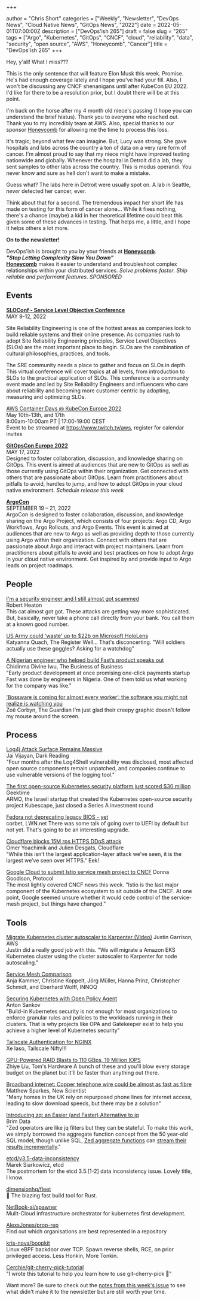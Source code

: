 +++

author = "Chris Short"
categories = ["Weekly", "Newsletter", "DevOps News", "Cloud Native News", "GitOps News", "2022"]
date = 2022-05-01T07:00:00Z
description = ["DevOps'ish 265"]
draft = false
slug = "265"
tags = ["Argo", "Kubernetes", "GitOps", "CNCF", "cloud", "reliability", "data", "security", "open source", "AWS", "Honeycomb", "Cancer"]
title = "DevOps'ish 265"
+++

Hey, y'all! What I miss???

This is the only sentence that will feature Elon Musk this week. Promise. He's had enough coverage lately and I hope you've had your fill. Also, I won't be discussing any CNCF shenanigans until after KubeCon EU 2022. I'd like for there to be a resolution prior, but I doubt there will be at this point.

I'm back on the horse after my 4 month old niece's passing (I hope you can understand the brief hiatus). Thank you to everyone who reached out. Thank you to my incredibly team at AWS. Also, special thanks to our sponsor [Honeycomb](https://ui.honeycomb.io/signup?&utm_source=devopsish&utm_medium=newsletter&utm_campaign=ad&utm_content=product-signup) for allowing me the time to process this loss.

It's tragic; beyond what few can imagine. But, Lucy was strong. She gave hospitals and labs across the country a ton of data on a very rare form of cancer. I'm almost proud to say that my niece might have improved testing nationwide and globally. Whenever the hospital in Detroit did a lab, they sent samples to other labs across the country. This is modus operandi. You never know and sure as hell don't want to make a mistake.

Guess what? The labs here in Detroit were usually spot on. A lab in Seattle, *never* detected her cancer, ever.

Think about that for a second. The tremendous impact her short life has made on testing for this form of cancer alone... While it fixes nothing, there's a chance (maybe) a kid in her theoretical lifetime could beat this given some of these advances in testing. That helps me, a little, and I hope it helps others a lot more.

**On to the newsletter!**

DevOps'ish is brought to you by your friends at [**Honeycomb**](https://ui.honeycomb.io/signup?&utm_source=devopsish&utm_medium=newsletter&utm_campaign=ad&utm_content=product-signup).  
***"Stop Letting Complexity Slow You Down"***  
[**Honeycomb**](https://ui.honeycomb.io/signup?&utm_source=devopsish&utm_medium=newsletter&utm_campaign=ad&utm_content=product-signup) makes it easier to understand and troubleshoot complex relationships within your distributed services. *Solve problems faster*. *Ship reliable and performant features*. *SPONSORED*

## Events

[**SLOConf - Service Level Objective Conference**](https://www.sloconf.com/)  
MAY 9-12, 2022  

Site Reliability Engineering is one of the hottest areas as companies look to build reliable systems and their online presence. As companies rush to adopt Site Reliability Engineering principles, Service Level Objectives (SLOs) are the most important place to begin. SLOs are the combination of cultural philosophies, practices, and tools.

The SRE community needs a place to gather and focus on SLOs in depth. This virtual conference will cover topics at all levels, from introduction to SLOs to the practical application of SLOs. This conference is a community event made and led by Site Reliability Engineers and influencers who care about reliability and becoming more customer centric by adopting, measuring and optimizing SLOs.

[AWS Container Days @ KubeCon Europe 2022](https://awscontainerdayseurope.splashthat.com/)  
May 10th-13th, and 17th  
8:00am-10:00am PT | 17:00-19:00 CEST  
Event to be streamed at <https://www.twitch.tv/aws>, register for calendar invites

[**GitOpsCon Europe 2022**](https://events.linuxfoundation.org/gitopscon-europe/?utm_source=newsletter&utm_medium=258&utm_campaign=devopsish)  
MAY 17, 2022  
Designed to foster collaboration, discussion, and knowledge sharing on GitOps. This event is aimed at audiences that are new to GitOps as well as those currently using GitOps within their organization. Get connected with others that are passionate about GitOps. Learn from practitioners about pitfalls to avoid, hurdles to jump, and how to adopt GitOps in your cloud native environment. *Schedule release this week*

[**ArgoCon**](https://events.linuxfoundation.org/argocon/)  
SEPTEMBER 19 – 21, 2022  
ArgoCon is designed to foster collaboration, discussion, and knowledge sharing on the Argo Project, which consists of four projects: Argo CD, Argo Workflows, Argo Rollouts, and Argo Events. This event is aimed at audiences that are new to Argo as well as providing depth to those currently using Argo within their organization. Connect with others that are passionate about Argo and interact with project maintainers. Learn from practitioners about pitfalls to avoid and best practices on how to adopt Argo in your cloud native environment. Get inspired by and provide input to Argo leads on project roadmaps.

## People

[I'm a security engineer and I still almost got scammed](https://robertheaton.com/almost-scammed/)  
Robert Heaton  
This cat almost got got. These attacks are getting way more sophisticated. But, basically, never take a phone call directly from your bank. You call them at a known good number.

[US Army could 'waste' up to $22b on Microsoft HoloLens](https://www.theregister.com/2022/04/26/army_microsoft_headset/)  
Katyanna Quach, The Register
Well... That's disconcerting. "Will soldiers actually use these goggles? Asking for a watchdog"

[A Nigerian engineer who helped build Fast’s product speaks out](https://www.businessofbusiness.com/articles/nigeria-engineer-defunct-startup-fast/)  
Chidinma Divine Iwu, The Business of Business  
"Early product development at once promising one-click payments startup Fast was done by engineers in Nigeria. One of them told us what working for the company was like."

[‘Bossware is coming for almost every worker’: the software you might not realize is watching you](https://www.theguardian.com/technology/2022/apr/27/remote-work-software-home-surveillance-computer-monitoring-pandemic?CMP=fb_a-technology_b-gdntech)  
Zoë Corbyn, The Guardian
I'm just glad their creepy graphic doesn't follow my mouse around the screen.

## Process

[Log4j Attack Surface Remains Massive](https://www.darkreading.com/threat-intelligence/l0g4j-attack-surface-remains-huge)  
Jai Vijayan, Dark Reading  
"Four months after the Log4Shell vulnerability was disclosed, most affected open source components remain unpatched, and companies continue to use vulnerable versions of the logging tool."

[The first open-source Kubernetes security platform just scored $30 million](https://www.geektime.com/armo-kubescape-raises-30m-series-a/)  
Geektime  
ARMO, the Israeli startup that created the Kubernetes open-source security project Kubescape, just closed a Series A investment round

[Fedora not deprecating legacy BIOS - yet](https://lwn.net/Articles/892826/)  
corbet, LWN.net
There was some talk of going over to UEFI by default but not yet. That's going to be an interesting upgrade.

[Cloudflare blocks 15M rps HTTPS DDoS attack](https://blog.cloudflare.com/15m-rps-ddos-attack/)  
Omer Yoachimik and Julien Desgats, Cloudflare  
"While this isn’t the largest application-layer attack we’ve seen, it is the largest we’ve seen over HTTPS." Eek!

[Google Cloud to submit Istio service mesh project to CNCF](https://www.protocol.com/enterprise/google-cloud-istio-cncf)
Donna Goodison, Protocol  
The most lightly covered CNCF news this week. "Istio is the last major component of the Kubernetes ecosystem to sit outside of the CNCF. At one point, Google seemed unsure whether it would cede control of the service-mesh project, but things have changed."

## Tools

[Migrate Kubernetes cluster autoscaler to Karpenter (Video)](https://www.youtube.com/watch?v=sXYNmnzbEFA)
Justin Garrison, AWS  
Justin did a really good job with this. "We will migrate a Amazon EKS Kubernetes cluster using the cluster autoscaler to Karpenter for node autoscaling."

[Service Mesh Comparison](https://servicemesh.es/)  
Anja Kammer, Christine Koppelt, Jörg Müller, Hanna Prinz, Christopher Schmidt, and Eberhard Wolff, INNOQ

[Securing Kubernetes with Open Policy Agent](https://asankov.dev/blog/2022/04/21/securing-kubernetes-with-open-policy-agent/)  
Anton Sankov  
"Build-in Kubernetes security is not enough for most organizations to enforce granular rules and policies to the workloads running in their clusters. That is why projects like OPA and Gatekeeper exist to help you achieve a higher level of Kubernetes security"

[Tailscale Authentication for NGINX](https://tailscale.com/blog/tailscale-auth-nginx/)  
Xe Iaso, Tailscale
Nifty!!!

[GPU-Powered RAID Blasts to 110 GBps, 19 Million IOPS](https://www.tomshardware.com/news/gpu-powered-raid-110-gbps-19-million-iops)  
Zhiye Liu, Tom's Hardware
A bunch of these and you'll blow every storage budget on the planet but it'll be faster than anything out there.

[Broadband internet: Copper telephone wire could be almost as fast as fibre](https://www.newscientist.com/article/2317040-ordinary-copper-telephone-wire-could-carry-gigabit-broadband-speeds/)  
Matthew Sparkes, New Scientist  
"Many homes in the UK rely on repurposed phone lines for internet access, leading to slow download speeds, but there may be a solution"

[Introducing zq: an Easier (and Faster) Alternative to jq](https://www.brimdata.io/blog/introducing-zq/)  
Brim Data  
"Zed operators are like jq filters but they can be stateful. To make this work, we simply borrowed the aggregate function concept from the 50 year-old SQL model, though unlike SQL, [Zed aggregate functions](https://zed.brimdata.io/docs/language/aggregates/) can [stream their results incrementally](https://zed.brimdata.io/docs/language/overview/#610-aggregate-function-calls)."

[etcd/v3.5-data-inconsistency](https://github.com/etcd-io/etcd/blob/main/Documentation/postmortems/v3.5-data-inconsistency.md)  
Marek Siarkowicz, etcd  
The postmortem for the etcd 3.5.[1-2] data inconsistency issue. Lovely title, I know.

[dimensionhq/fleet](https://github.com/dimensionhq/fleet)  
🚀 The blazing fast build tool for Rust.

[NetBook-ai/spawner](https://github.com/NetBook-ai/spawner)  
Mulit-Cloud infrastructure orchestrator for kubernetes first development.

[AlexsJones/prop-rep](https://github.com/AlexsJones/prop-rep)  
Find out which organisations are best represented in a repository

[kris-nova/boopkit](https://github.com/kris-nova/boopkit)  
Linux eBPF backdoor over TCP. Spawn reverse shells, RCE, on prior privileged access. Less Honkin, More Tonkin.

[Cerchie/git-cherry-pick-tutorial](https://github.com/Cerchie/git-cherry-pick-tutorial)  
"I wrote this tutorial to help you learn how to use git-cherry-pick 🍒"

Want more? Be sure to check out the [notes from this week's issue](https://devopsish.com/265/notes/) to see what didn't make it to the newsletter but are still worth your time.

